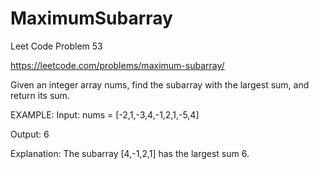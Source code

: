 # MaximumSubarray
Leet Code Problem 53

https://leetcode.com/problems/maximum-subarray/

Given an integer array nums, find the subarray with the largest sum, and return its sum.


EXAMPLE:
Input: nums = [-2,1,-3,4,-1,2,1,-5,4]

Output: 6

Explanation: The subarray [4,-1,2,1] has the largest sum 6.
